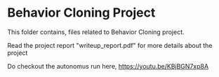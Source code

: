 # Behavior Cloning Project

This folder contains, files related to Behavior Cloning project.

Read the project report "writeup_report.pdf" for more details about the project

Do checkout the autonomus run here,
https://youtu.be/KBjBGN7xp8A

